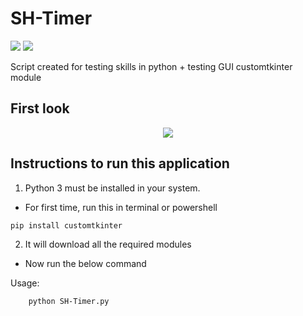 # SH-Timer

<a href="#"><img src="https://img.shields.io/badge/RELEASE-v1.0-orange?style=for-the-badge&"></a>
<a href="#"><img src="https://img.shields.io/badge/Python-FFD43B?style=for-the-badge&logo=python&logoColor=blue"></a>

Script created for testing skills in python + testing GUI customtkinter module

## First look
<p align="center">
<img src="https://github.com/semazurek/SH-Timer/assets/85984736/a1f3b869-3513-4bf9-82c2-e61f26c3548f">
</p>

## Instructions to run this application

  1. Python 3 must be installed in your system.

  - For first time, run this in terminal or powershell
```
pip install customtkinter
```
  2. It will download all the required modules

  - Now run the below command

Usage:

```
    python SH-Timer.py
```


